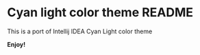 # Cyan light color theme README

This is a port of Intellij IDEA Cyan Light color theme

**Enjoy!**
